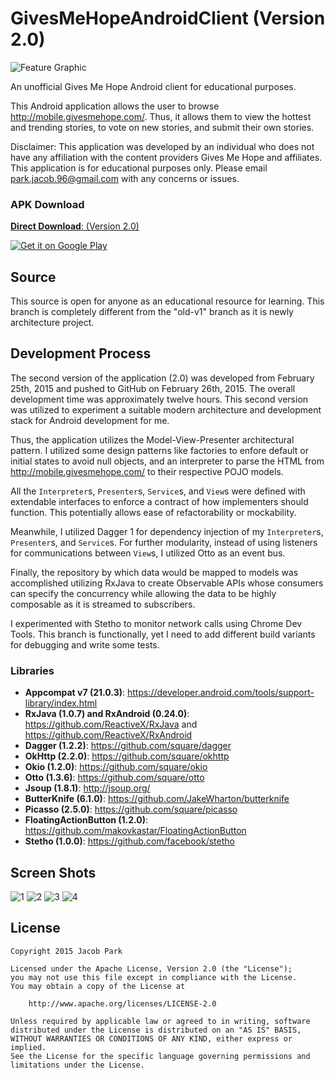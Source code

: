GivesMeHopeAndroidClient (Version 2.0)
========================

![Feature Graphic](https://cloud.githubusercontent.com/assets/9499097/4872524/1f5e740a-61e9-11e4-9165-8f48289c6a80.jpg)

An unofficial Gives Me Hope Android client for educational purposes.

This Android application allows the user to browse http://mobile.givesmehope.com/. Thus, it allows them to view the hottest and trending stories, to vote on new stories, and submit their own stories.

Disclaimer: This application was developed by an individual who does not have any affiliation with the content providers Gives Me Hope and affiliates. This application is for educational purposes only. Please email park.jacob.96@gmail.com with any concerns or issues.

### APK Download

[**Direct Download**: (Version 2.0)](GivesMeHopeAndroidClient/blob/new-v2/GivesMeHope_3.apk?raw=true)

<a href="https://play.google.com/store/apps/details?id=com.jparkie.givesmehope">
  <img alt="Get it on Google Play"
       src="https://developer.android.com/images/brand/en_generic_rgb_wo_45.png" />
</a>

## Source

This source is open for anyone as an educational resource for learning. This branch is completely different from the "old-v1" branch as it is newly architecture project.

## Development Process

The second version of the application (2.0) was developed from February 25th, 2015 and pushed to GitHub on February 26th, 2015. The overall development time was approximately twelve hours. This second version was utilized to experiment a suitable modern architecture and development stack for Android development for me. 

Thus, the application utilizes the Model-View-Presenter architectural pattern. I utilized some design patterns like factories to enfore default or initial states to avoid null objects, and an interpreter to parse the HTML from http://mobile.givesmehope.com/ to their respective POJO models. 

All the `Interpreter`s, `Presenter`s, `Service`s, and `View`s were defined with extendable interfaces to enforce a contract of how implementers should function. This potentially allows ease of refactorability or mockability. 

Meanwhile, I utilized Dagger 1 for dependency injection of my `Interpreter`s, `Presenter`s, and `Service`s. For further modularity, instead of using listeners for communications between `View`s, I utilized Otto as an event bus. 

Finally, the repository by which data would be mapped to models was accomplished utilizing RxJava to create Observable APIs whose consumers can specify the concurrency while allowing the data to be highly composable as it is streamed to subscribers.

I experimented with Stetho to monitor network calls using Chrome Dev Tools. This branch is functionally, yet I need to add different build variants for debugging and write some tests.

### Libraries

- **Appcompat v7 (21.0.3)**: https://developer.android.com/tools/support-library/index.html
- **RxJava (1.0.7) and RxAndroid (0.24.0)**: https://github.com/ReactiveX/RxJava and https://github.com/ReactiveX/RxAndroid
- **Dagger (1.2.2)**: https://github.com/square/dagger
- **OkHttp (2.2.0)**: https://github.com/square/okhttp
- **Okio (1.2.0)**: https://github.com/square/okio
- **Otto (1.3.6)**: https://github.com/square/otto
- **Jsoup (1.8.1)**: http://jsoup.org/
- **ButterKnife (6.1.0)**: https://github.com/JakeWharton/butterknife
- **Picasso (2.5.0)**: https://github.com/square/picasso
- **FloatingActionButton (1.2.0)**: https://github.com/makovkastar/FloatingActionButton
- **Stetho (1.0.0)**: https://github.com/facebook/stetho

## Screen Shots
![1](https://cloud.githubusercontent.com/assets/9499097/4872520/132ad250-61e9-11e4-8137-940962de82e3.png)
![2](https://cloud.githubusercontent.com/assets/9499097/4872519/132629b2-61e9-11e4-871f-ec6849b97189.png)
![3](https://cloud.githubusercontent.com/assets/9499097/4872521/132cf5da-61e9-11e4-968d-8a8d118a0443.png)
![4](https://cloud.githubusercontent.com/assets/9499097/4872522/1335a3d8-61e9-11e4-9b30-d607c9797e7b.png)

## License

    Copyright 2015 Jacob Park
    
    Licensed under the Apache License, Version 2.0 (the "License");
    you may not use this file except in compliance with the License.
    You may obtain a copy of the License at
    
        http://www.apache.org/licenses/LICENSE-2.0
    
    Unless required by applicable law or agreed to in writing, software
    distributed under the License is distributed on an "AS IS" BASIS,
    WITHOUT WARRANTIES OR CONDITIONS OF ANY KIND, either express or implied.
    See the License for the specific language governing permissions and
    limitations under the License.
